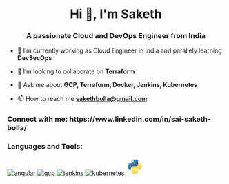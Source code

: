 <h1 align="center">Hi 👋, I'm Saketh</h1>
<h3 align="center">A passionate Cloud and DevOps Engineer from India</h3>

- 🔭 I’m currently working as Cloud Engineer in india and parallely learning **DevSecOps**

- 👯 I’m looking to collaborate on **Terraform**

- 💬 Ask me about **GCP, Terraform, Docker, Jenkins, Kubernetes**

- 📫 How to reach me  **sakethbolla@gmail.com**

<h3 align="left">Connect with me: https://www.linkedin.com/in/sai-saketh-bolla/ </h3>
<p align="left">
</p>

<h3 align="left">Languages and Tools:</h3>
<p align="left"> <a href="https://angular.io" target="_blank" rel="noreferrer"> <img src="https://angular.io/assets/images/logos/angular/angular.svg" alt="angular" width="40" height="40"/> </a> <a href="https://cloud.google.com" target="_blank" rel="noreferrer"> <img src="https://www.vectorlogo.zone/logos/google_cloud/google_cloud-icon.svg" alt="gcp" width="40" height="40"/> </a> <a href="https://www.jenkins.io" target="_blank" rel="noreferrer"> <img src="https://www.vectorlogo.zone/logos/jenkins/jenkins-icon.svg" alt="jenkins" width="40" height="40"/> </a> <a href="https://kubernetes.io" target="_blank" rel="noreferrer"> <img src="https://www.vectorlogo.zone/logos/kubernetes/kubernetes-icon.svg" alt="kubernetes" width="40" height="40"/> </a> <a href="https://www.python.org" target="_blank" rel="noreferrer"> <img src="https://raw.githubusercontent.com/devicons/devicon/master/icons/python/python-original.svg" alt="python" width="40" height="40"/> </a> </p>

